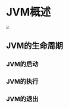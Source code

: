 # JVM概述

<img src="https://namebucket.oss-cn-beijing.aliyuncs.com/img/%E8%BF%90%E8%A1%8C%E6%97%B6%E6%95%B0%E6%8D%AE%E5%8C%BA.svg" style="zoom:50%;" />

## JVM的生命周期

### JVM的启动

### JVM的执行

### JVM的退出